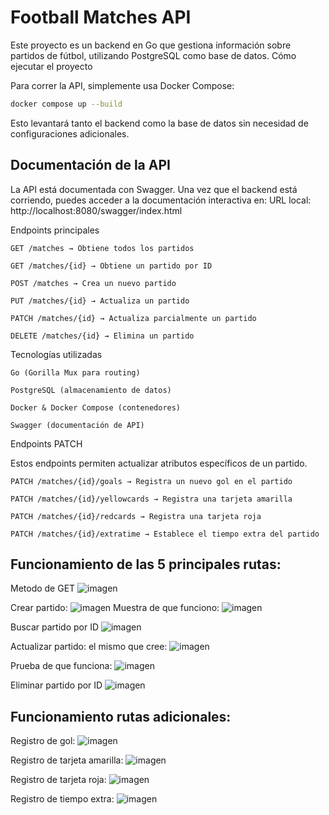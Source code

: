 # Football Matches API

Este proyecto es un backend en Go que gestiona información sobre partidos de fútbol, utilizando PostgreSQL como base de datos.
Cómo ejecutar el proyecto

Para correr la API, simplemente usa Docker Compose:
```bash
docker compose up --build
```
Esto levantará tanto el backend como la base de datos sin necesidad de configuraciones adicionales.

## Documentación de la API

La API está documentada con Swagger. Una vez que el backend está corriendo, puedes acceder a la documentación interactiva en:
URL local:
http://localhost:8080/swagger/index.html

Endpoints principales

    GET /matches → Obtiene todos los partidos

    GET /matches/{id} → Obtiene un partido por ID

    POST /matches → Crea un nuevo partido

    PUT /matches/{id} → Actualiza un partido

    PATCH /matches/{id} → Actualiza parcialmente un partido

    DELETE /matches/{id} → Elimina un partido

Tecnologías utilizadas

    Go (Gorilla Mux para routing)

    PostgreSQL (almacenamiento de datos)

    Docker & Docker Compose (contenedores)

    Swagger (documentación de API)

Endpoints PATCH

Estos endpoints permiten actualizar atributos específicos de un partido.

    PATCH /matches/{id}/goals → Registra un nuevo gol en el partido

    PATCH /matches/{id}/yellowcards → Registra una tarjeta amarilla

    PATCH /matches/{id}/redcards → Registra una tarjeta roja

    PATCH /matches/{id}/extratime → Establece el tiempo extra del partido
    
## Funcionamiento de las 5 principales rutas:
Metodo de GET
![imagen](https://github.com/user-attachments/assets/ce538478-f1ba-4ddd-9c59-6dfd03f008ca)

Crear partido: 
![imagen](https://github.com/user-attachments/assets/5226cf5b-aebc-4b8d-abef-7670b7673924)
Muestra de que funciono: 
![imagen](https://github.com/user-attachments/assets/16a4969b-1d58-498c-b6ea-10978a1450d8)


Buscar partido por ID
![imagen](https://github.com/user-attachments/assets/43eb5091-4fe3-4681-a53b-b29546576699)

Actualizar partido: el mismo que cree: 
![imagen](https://github.com/user-attachments/assets/f067666e-2fb2-4e5c-884a-8323b75821ff)

Prueba de que funciona: 
![imagen](https://github.com/user-attachments/assets/ecb96a3b-a37b-4f9b-ba95-1022e325f41e)


Eliminar partido por ID
![imagen](https://github.com/user-attachments/assets/0cb0ad87-e61f-4ed6-8e70-8bd7dba17be7)

## Funcionamiento rutas adicionales: 
Registro de gol:
![imagen](https://github.com/user-attachments/assets/e19d26c7-b8cc-4222-9021-838676379e3d)

Registro de tarjeta amarilla:
![imagen](https://github.com/user-attachments/assets/c276fcb0-a762-4c8e-8443-ed15ee5daaa7)

Registro de tarjeta roja: 
![imagen](https://github.com/user-attachments/assets/687a2712-e18c-4dd5-ba6b-3844f953faff)

Registro de tiempo extra:
![imagen](https://github.com/user-attachments/assets/b46b3476-3433-4ca1-a1ea-e76eb985966b)
